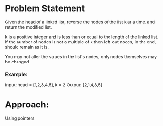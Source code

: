 # Problem Statement

Given the head of a linked list, reverse the nodes of the list k at a time, and return the modified list.

k is a positive integer and is less than or equal to the length of the linked list. If the number of nodes is not a multiple of k then left-out nodes, in the end, should remain as it is.

You may not alter the values in the list's nodes, only nodes themselves may be changed.

### Example:

Input: head = [1,2,3,4,5], k = 2
Output: [2,1,4,3,5]

# Approach:

Using pointers